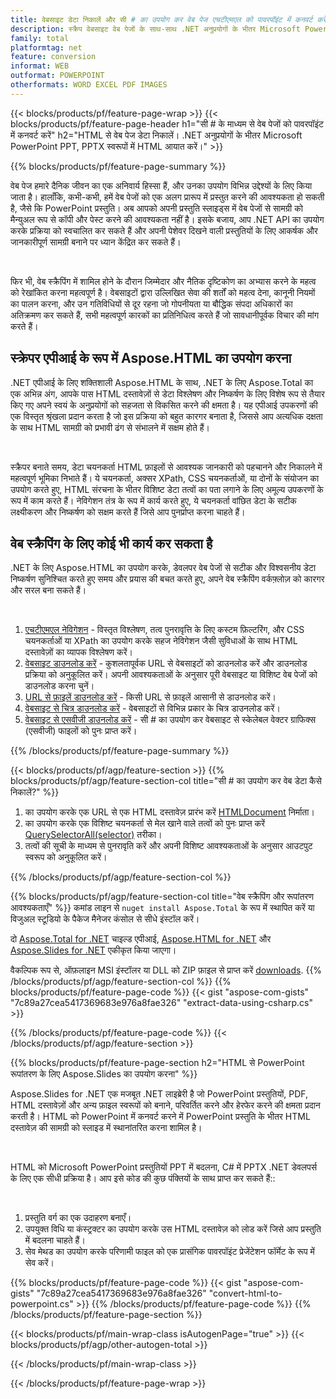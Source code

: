 ```yaml
---
title: वेबसाइट डेटा निकालें और सी # का उपयोग कर वेब पेज एचटीएमएल को पावरपॉइंट में कनवर्ट करें
description: स्क्रैप वेबसाइट वेब पेजों के साथ-साथ .NET अनुप्रयोगों के भीतर Microsoft PowerPoint प्रस्तुतियों के लिए HTML निर्यात करें
family: total
platformtag: net
feature: conversion
informat: WEB
outformat: POWERPOINT
otherformats: WORD EXCEL PDF IMAGES
---
```

{{< blocks/products/pf/feature-page-wrap >}}
{{< blocks/products/pf/feature-page-header h1="सी # के माध्यम से वेब पेजों को पावरपॉइंट में कनवर्ट करें" h2="HTML से वेब पेज डेटा निकालें। .NET अनुप्रयोगों के भीतर Microsoft PowerPoint PPT, PPTX स्वरूपों में HTML आयात करें।" >}}

{{% blocks/products/pf/feature-page-summary %}}

<p>वेब पेज हमारे दैनिक जीवन का एक अनिवार्य हिस्सा हैं, और उनका उपयोग विभिन्न उद्देश्यों के लिए किया जाता है। हालाँकि, कभी-कभी, हमें वेब पेजों को एक अलग प्रारूप में प्रस्तुत करने की आवश्यकता हो सकती है, जैसे कि PowerPoint प्रस्तुति। अब आपको अपनी प्रस्तुति स्लाइड्स में वेब पेजों से सामग्री को मैन्युअल रूप से कॉपी और पेस्ट करने की आवश्यकता नहीं है। इसके बजाय, आप .NET API का उपयोग करके प्रक्रिया को स्वचालित कर सकते हैं और अपनी पेशेवर दिखने वाली प्रस्तुतियों के लिए आकर्षक और जानकारीपूर्ण सामग्री बनाने पर ध्यान केंद्रित कर सकते हैं।</p><br />

<p>फिर भी, वेब स्क्रैपिंग में शामिल होने के दौरान जिम्मेदार और नैतिक दृष्टिकोण का अभ्यास करने के महत्व को रेखांकित करना महत्वपूर्ण है। वेबसाइटों द्वारा उल्लिखित सेवा की शर्तों को महत्व देना, कानूनी नियमों का पालन करना, और उन गतिविधियों से दूर रहना जो गोपनीयता या बौद्धिक संपदा अधिकारों का अतिक्रमण कर सकते हैं, सभी महत्वपूर्ण कारकों का प्रतिनिधित्व करते हैं जो सावधानीपूर्वक विचार की मांग करते हैं।</p>

<h2 class="heading-border">स्क्रेपर एपीआई के रूप में Aspose.HTML का उपयोग करना</h2>

<p>.NET एपीआई के लिए शक्तिशाली Aspose.HTML के साथ, .NET के लिए Aspose.Total का एक अभिन्न अंग, आपके पास HTML दस्तावेज़ों से डेटा विश्लेषण और निष्कर्षण के लिए विशेष रूप से तैयार किए गए अपने स्वयं के अनुप्रयोगों को सहजता से विकसित करने की क्षमता है। यह एपीआई उपकरणों की एक विस्तृत श्रृंखला प्रदान करता है जो इस प्रक्रिया को बहुत कारगर बनाता है, जिससे आप अत्यधिक दक्षता के साथ HTML सामग्री को प्रभावी ढंग से संभालने में सक्षम होते हैं।</p><br />

<p>
स्क्रैपर बनाते समय, डेटा चयनकर्ता HTML फ़ाइलों से आवश्यक जानकारी को पहचानने और निकालने में महत्वपूर्ण भूमिका निभाते हैं। ये चयनकर्ता, अक्सर XPath, CSS चयनकर्ताओं, या दोनों के संयोजन का उपयोग करते हुए, HTML संरचना के भीतर विशिष्ट डेटा तत्वों का पता लगाने के लिए अमूल्य उपकरणों के रूप में काम करते हैं। नेविगेशन तंत्र के रूप में कार्य करते हुए, ये चयनकर्ता वांछित डेटा के सटीक लक्ष्यीकरण और निष्कर्षण को सक्षम करते हैं जिसे आप पुनर्प्राप्त करना चाहते हैं।</p>

<h2 class="heading-border">वेब स्क्रैपिंग के लिए कोई भी कार्य कर सकता है</h2>

<p>.NET के लिए Aspose.HTML का उपयोग करके, डेवलपर वेब पेजों से सटीक और विश्वसनीय डेटा निष्कर्षण सुनिश्चित करते हुए समय और प्रयास की बचत करते हुए, अपने वेब स्क्रैपिंग वर्कफ़्लोज़ को कारगर और सरल बना सकते हैं।</p><br />

1. [एचटीएमएल नेविगेशन](https://docs.aspose.com/html/net/html-navigation/) - विस्तृत विश्लेषण, तत्व पुनरावृत्ति के लिए कस्टम फ़िल्टरिंग, और CSS चयनकर्ताओं या XPath का उपयोग करके सहज नेविगेशन जैसी सुविधाओं के साथ HTML दस्तावेज़ों का व्यापक विश्लेषण करें।
2. [वेबसाइट डाउनलोड करें](https://docs.aspose.com/html/net/download-website/) -  कुशलतापूर्वक URL से वेबसाइटों को डाउनलोड करें और डाउनलोड प्रक्रिया को अनुकूलित करें। अपनी आवश्यकताओं के अनुसार पूरी वेबसाइट या विशिष्ट वेब पेजों को डाउनलोड करना चुनें।
3. [URL से फ़ाइलें डाउनलोड करें](https://docs.aspose.com/html/net/download-file-from-url/) - किसी URL से फ़ाइलें आसानी से डाउनलोड करें।
4. [वेबसाइट से चित्र डाउनलोड करें](https://docs.aspose.com/html/net/download-images-from-website/) - वेबसाइटों से विभिन्न प्रकार के चित्र डाउनलोड करें।
5. [वेबसाइट से एसवीजी डाउनलोड करें](https://docs.aspose.com/html/net/download-svg-from-website/) - सी # का उपयोग कर वेबसाइट से स्केलेबल वेक्टर ग्राफिक्स (एसवीजी) फाइलों को पुनः प्राप्त करें।

{{% /blocks/products/pf/feature-page-summary  %}}

{{< blocks/products/pf/agp/feature-section >}}
{{% blocks/products/pf/agp/feature-section-col title="सी # का उपयोग कर वेब डेटा कैसे निकालें?" %}}

1. का उपयोग करके एक URL से एक HTML दस्तावेज़ प्रारंभ करें [HTMLDocument](https://reference.aspose.com/html/net/aspose.html/htmldocument/htmldocument/) निर्माता।
2. का उपयोग करके एक विशिष्ट चयनकर्ता से मेल खाने वाले तत्वों को पुनः प्राप्त करें [QuerySelectorAll(selector)](https://reference.aspose.com/html/net/aspose.html.dom/document/queryselectorall/) तरीका।
3. तत्वों की सूची के माध्यम से पुनरावृति करें और अपनी विशिष्ट आवश्यकताओं के अनुसार आउटपुट स्वरूप को अनुकूलित करें।
 
{{% /blocks/products/pf/agp/feature-section-col %}}

{{% blocks/products/pf/agp/feature-section-col title="वेब स्क्रैपिंग और रूपांतरण आवश्यकताएँ" %}}
कमांड लाइन से ```nuget install Aspose.Total``` के रूप में स्थापित करें या विजुअल स्टूडियो के पैकेज मैनेजर कंसोल से सीधे इंस्टॉल करें।

दो [Aspose.Total for .NET](https://products.aspose.com/total/net/) चाइल्ड एपीआई, [Aspose.HTML for .NET](https://products.aspose.com/html/net/) और [Aspose.Slides for .NET](https://products.aspose.com/slides/net/) एकीकृत किया जाएगा।

वैकल्पिक रूप से, ऑफ़लाइन MSI इंस्टॉलर या DLL को ZIP फ़ाइल से प्राप्त करें [downloads](https://releases.aspose.com/total/net).
{{% /blocks/products/pf/agp/feature-section-col %}}
{{% blocks/products/pf/feature-page-code %}}
{{< gist "aspose-com-gists" "7c89a27cea5417369683e976a8fae326" "extract-data-using-csharp.cs" >}}

{{% /blocks/products/pf/feature-page-code %}}
{{< /blocks/products/pf/agp/feature-section >}}

{{% blocks/products/pf/feature-page-section  h2="HTML से PowerPoint रूपांतरण के लिए Aspose.Slides का उपयोग करना" %}}
<p>Aspose.Slides for .NET एक मजबूत .NET लाइब्रेरी है जो PowerPoint प्रस्तुतियों, PDF, HTML दस्तावेज़ों और अन्य फ़ाइल स्वरूपों को बनाने, परिवर्तित करने और हेरफेर करने की क्षमता प्रदान करती है। HTML को PowerPoint में कनवर्ट करने में PowerPoint प्रस्तुति के भीतर HTML दस्तावेज़ की सामग्री को स्लाइड में स्थानांतरित करना शामिल है।</p><br />

<p>HTML को Microsoft PowerPoint प्रस्तुतियों PPT में बदलना, C# में PPTX .NET डेवलपर्स के लिए एक सीधी प्रक्रिया है। आप इसे कोड की कुछ पंक्तियों के साथ प्राप्त कर सकते हैं::</p><br />

1. प्रस्तुति वर्ग का एक उदाहरण बनाएँ।
1. उपयुक्त विधि या कंस्ट्रक्टर का उपयोग करके उस HTML दस्तावेज़ को लोड करें जिसे आप प्रस्तुति में बदलना चाहते हैं।
1. सेव मेथड का उपयोग करके परिणामी फाइल को एक प्रासंगिक पावरपॉइंट प्रेजेंटेशन फॉर्मेट के रूप में सेव करें।

{{% blocks/products/pf/feature-page-code %}}
{{< gist "aspose-com-gists" "7c89a27cea5417369683e976a8fae326" "convert-html-to-powerpoint.cs" >}}
{{% /blocks/products/pf/feature-page-code  %}}
{{% /blocks/products/pf/feature-page-section %}}

{{< blocks/products/pf/main-wrap-class isAutogenPage="true" >}}
{{< blocks/products/pf/agp/other-autogen-total >}}

{{< /blocks/products/pf/main-wrap-class >}}

{{< /blocks/products/pf/feature-page-wrap >}}